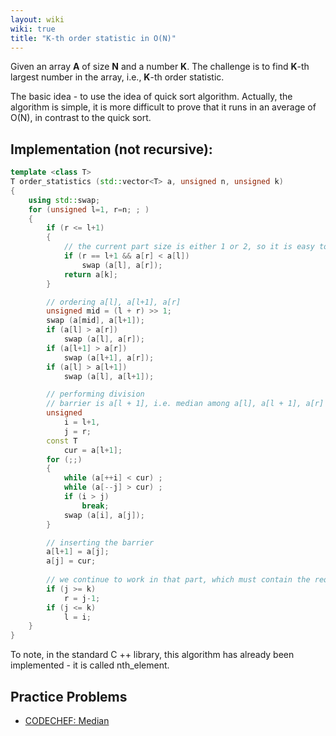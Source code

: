 ```yaml
---
layout: wiki
wiki: true
title: "K-th order statistic in O(N)"
---
```



Given an array __A__ of size __N__ and a number __K__. The challenge is to find __K__-th largest number in the array, i.e., __K__-th order statistic.

The basic idea - to use the idea of quick sort algorithm. Actually, the algorithm is simple, it is more difficult to prove that it runs in an average of O(N), in contrast to the quick sort.

## Implementation (not recursive):

```cpp
template <class T>
T order_statistics (std::vector<T> a, unsigned n, unsigned k)
{
    using std::swap;
    for (unsigned l=1, r=n; ; )
    {
        if (r <= l+1)
        {
            // the current part size is either 1 or 2, so it is easy to find the answer
            if (r == l+1 && a[r] < a[l])
                swap (a[l], a[r]);
            return a[k];
        }

        // ordering a[l], a[l+1], a[r]
        unsigned mid = (l + r) >> 1;
        swap (a[mid], a[l+1]);
        if (a[l] > a[r])
            swap (a[l], a[r]);
        if (a[l+1] > a[r])
            swap (a[l+1], a[r]);
        if (a[l] > a[l+1])
            swap (a[l], a[l+1]);

        // performing division
        // barrier is a[l + 1], i.e. median among a[l], a[l + 1], a[r]
        unsigned
            i = l+1,
            j = r;
        const T
            cur = a[l+1];
        for (;;)
        {
            while (a[++i] < cur) ;
            while (a[--j] > cur) ;
            if (i > j)
                break;
            swap (a[i], a[j]);
        }

        // inserting the barrier
        a[l+1] = a[j];
        a[j] = cur;
        
        // we continue to work in that part, which must contain the required element
        if (j >= k)
            r = j-1;
        if (j <= k)
            l = i;
    }
}
```

To note, in the standard C ++ library, this algorithm has already been implemented - it is called nth_element.

## Practice Problems

- [CODECHEF: Median](https://www.codechef.com/problems/CD1IT1)

